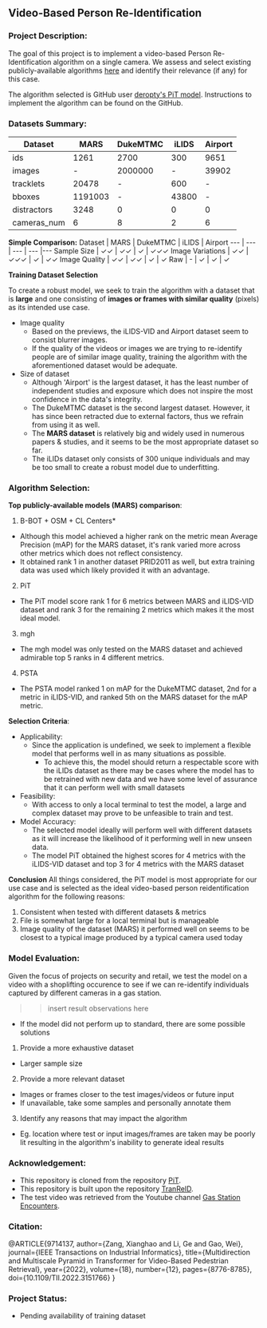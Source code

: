 ## Video-Based Person Re-Identification

### Project Description:

The goal of this project is to implement a video-based Person Re-Identification algorithm on a single camera. We assess and select existing publicly-available algorithms [here](https://paperswithcode.com/task/video-based-person-re-identification) and identify their relevance (if any) for this case.

The algorithm selected is GitHub user [deropty's PiT model](https://github.com/deropty/PiT). Instructions to implement the algorithm can be found on the GitHub.

### Datasets Summary:

Dataset | MARS | DukeMTMC | iLIDS | Airport 
--- | --- | --- | --- |--- 
ids | 1261 | 2700 | 300 | 9651 
images | - | 2000000 | - | 39902
tracklets | 20478 | - | 600 | -
bboxes | 1191003 | - | 43800 | -
distractors | 3248 | 0 | 0 | 0
cameras_num | 6 | 8 | 2 | 6

**Simple Comparison:**
Dataset | MARS | DukeMTMC | iLIDS | Airport 
--- | --- | --- | --- |--- 
Sample Size | ✓✓ | ✓✓ | ✓ | ✓✓✓
Image Variations | ✓✓ | ✓✓✓ | ✓ | ✓✓
Image Quality | ✓✓ | ✓✓ | ✓ | ✓
Raw | - | ✓ | ✓ | ✓

**Training Dataset Selection**

To create a robust model, we seek to train the algorithm with a dataset that is **large** and one consisting of **images or frames with similar quality** (pixels) as its intended use case.
- Image quality
  - Based on the previews, the iLIDS-VID and Airport dataset seem to consist blurrer images.
  - If the quality of the videos or images we are trying to re-identify people are of similar image quality, training the algorithm with the aforementioned dataset would be adequate.
- Size of dataset 
  - Although 'Airport' is the largest dataset, it has the least number of independent studies and exposure which does not inspire the most confidence in the data's integrity.
  - The DukeMTMC dataset is the second largest dataset. However, it has since been retracted due to external factors, thus we refrain from using it as well.
  - The **MARS dataset** is relatively big and widely used in numerous papers & studies, and it seems to be the most appropriate dataset so far.
  - The iLIDs dataset only consists of 300 unique individuals and may be too small to create a robust model due to underfitting.

### Algorithm Selection:

**Top publicly-available models (MARS) comparison**:
1. B-BOT + OSM + CL Centers*
  - Although this model achieved a higher rank on the metric mean Average Precision (mAP) for the MARS dataset, it's rank varied more across other metrics which does not reflect consistency.
  - It obtained rank 1 in another dataset PRID2011 as well, but extra training data was used which likely provided it with an advantage.
2. PiT
  - The PiT model score rank 1 for 6 metrics between MARS and iLIDS-VID dataset and rank 3 for the remaining 2 metrics which makes it the most ideal model.
3. mgh
  - The mgh model was only tested on the MARS dataset and achieved admirable top 5 ranks in 4 different metrics.
4. PSTA
  - The PSTA model ranked 1 on mAP for the DukeMTMC dataset, 2nd for a metric in iLIDS-VID, and ranked 5th on the MARS dataset for the mAP metric.

**Selection Criteria**:
- Applicability:
  - Since the application is undefined, we seek to implement a flexible model that performs well in as many situations as possible.
    - To achieve this, the model should return a respectable score with the iLIDs dataset as there may be cases where the model has to be retrained with new data and we have some level of assurance that it can perform well with small datasets
- Feasibility:
  - With access to only a local terminal to test the model, a large and complex dataset may prove to be unfeasible to train and test.
- Model Accuracy:
  - The selected model ideally will perform well with different datasets as it will increase the likelihood of it performing well in new unseen data.
  - The model PiT obtained the highest scores for 4 metrics with the iLIDS-VID dataset and top 3 for 4 metrics with the MARS dataset

**Conclusion**
All things considered, the PiT model is most appropriate for our use case and is selected as the ideal video-based person reidentification algorithm for the following reasons:
  1. Consistent when tested with different datasets & metrics
  2. File is somewhat large for a local terminal but is manageable
  3. Image quality of the dataset (MARS) it performed well on seems to be closest to a typical image produced by a typical camera used today

### Model Evaluation:

Given the focus of projects on security and retail, we test the model on a video with a shoplifting occurence to see if we can re-identify individuals captured by different cameras in a gas station. 

>> insert result observations here

- If the model did not perform up to standard, there are some possible solutions
1. Provide a more exhaustive dataset
  - Larger sample size
2. Provide a more relevant dataset
  - Images or frames closer to the test images/videos or future input
  - If unavailable, take some samples and personally annotate them
3. Identify any reasons that may impact the algorithm
  - Eg. location where test or input images/frames are taken may be poorly lit resulting in the algorithm's inability to generate ideal results


### Acknowledgement:
- This repository is cloned from the repository [PiT](https://github.com/deropty/PiT).
- This repository is built upon the repository [TranReID](https://github.com/damo-cv/TransReID).
- The test video was retrieved from the Youtube channel [Gas Station Encounters](https://youtu.be/LamLq3dlqyI).

### Citation:
@ARTICLE{9714137,
  author={Zang, Xianghao and Li, Ge and Gao, Wei},
  journal={IEEE Transactions on Industrial Informatics}, 
  title={Multidirection and Multiscale Pyramid in Transformer for Video-Based Pedestrian Retrieval}, 
  year={2022},
  volume={18},
  number={12},
  pages={8776-8785},
  doi={10.1109/TII.2022.3151766}
}

### Project Status:
- Pending availability of training dataset